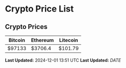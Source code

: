 # Crypto Price List

## Crypto Prices
| Bitcoin | Ethereum | Litecoin |
| ------- | -------- | -------- |
| $97133 | $3706.4 | $101.79 |
**Last Updated:** 2024-12-01 13:51 UTC
**Last Updated:** $DATE$
